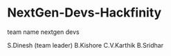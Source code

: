 # NextGen-Devs-Hackfinity
team name nextgen devs


S.Dinesh (team leader)
B.Kishore
C.V.Karthik
B.Sridhar
